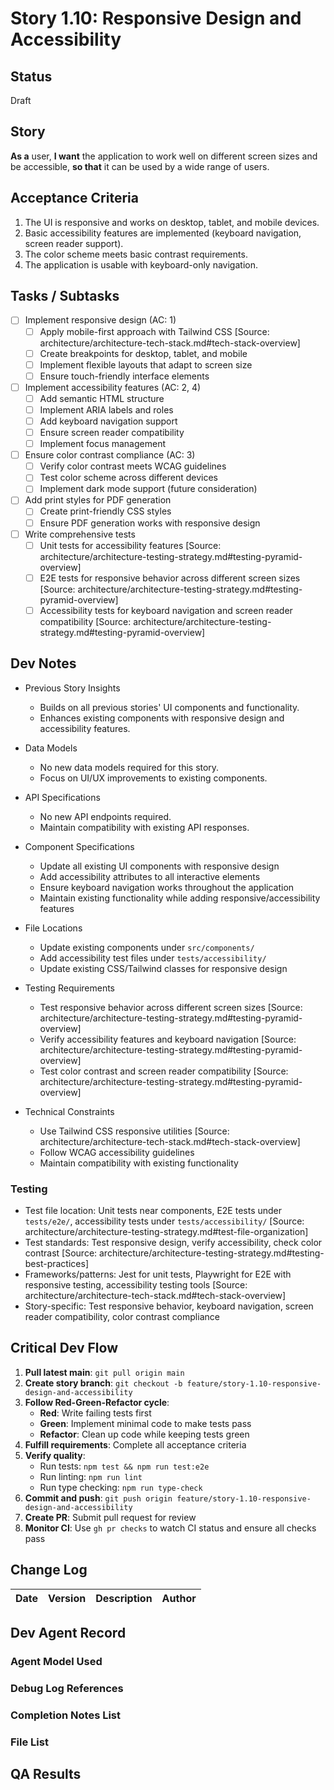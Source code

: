 # Story 1.10: Responsive Design and Accessibility

## Status

Draft

## Story

**As a** user, **I want** the application to work well on different screen sizes and be accessible, **so that** it can
be used by a wide range of users.

## Acceptance Criteria

1. The UI is responsive and works on desktop, tablet, and mobile devices.
2. Basic accessibility features are implemented (keyboard navigation, screen reader support).
3. The color scheme meets basic contrast requirements.
4. The application is usable with keyboard-only navigation.

## Tasks / Subtasks

- [ ] Implement responsive design (AC: 1)
  - [ ] Apply mobile-first approach with Tailwind CSS [Source:
        architecture/architecture-tech-stack.md#tech-stack-overview]
  - [ ] Create breakpoints for desktop, tablet, and mobile
  - [ ] Implement flexible layouts that adapt to screen size
  - [ ] Ensure touch-friendly interface elements
- [ ] Implement accessibility features (AC: 2, 4)
  - [ ] Add semantic HTML structure
  - [ ] Implement ARIA labels and roles
  - [ ] Add keyboard navigation support
  - [ ] Ensure screen reader compatibility
  - [ ] Implement focus management
- [ ] Ensure color contrast compliance (AC: 3)
  - [ ] Verify color contrast meets WCAG guidelines
  - [ ] Test color scheme across different devices
  - [ ] Implement dark mode support (future consideration)
- [ ] Add print styles for PDF generation
  - [ ] Create print-friendly CSS styles
  - [ ] Ensure PDF generation works with responsive design
- [ ] Write comprehensive tests
  - [ ] Unit tests for accessibility features [Source:
        architecture/architecture-testing-strategy.md#testing-pyramid-overview]
  - [ ] E2E tests for responsive behavior across different screen sizes [Source:
        architecture/architecture-testing-strategy.md#testing-pyramid-overview]
  - [ ] Accessibility tests for keyboard navigation and screen reader compatibility [Source:
        architecture/architecture-testing-strategy.md#testing-pyramid-overview]

## Dev Notes

- Previous Story Insights

  - Builds on all previous stories' UI components and functionality.
  - Enhances existing components with responsive design and accessibility features.

- Data Models

  - No new data models required for this story.
  - Focus on UI/UX improvements to existing components.

- API Specifications

  - No new API endpoints required.
  - Maintain compatibility with existing API responses.

- Component Specifications

  - Update all existing UI components with responsive design
  - Add accessibility attributes to all interactive elements
  - Ensure keyboard navigation works throughout the application
  - Maintain existing functionality while adding responsive/accessibility features

- File Locations

  - Update existing components under `src/components/`
  - Add accessibility test files under `tests/accessibility/`
  - Update existing CSS/Tailwind classes for responsive design

- Testing Requirements

  - Test responsive behavior across different screen sizes [Source:
    architecture/architecture-testing-strategy.md#testing-pyramid-overview]
  - Verify accessibility features and keyboard navigation [Source:
    architecture/architecture-testing-strategy.md#testing-pyramid-overview]
  - Test color contrast and screen reader compatibility [Source:
    architecture/architecture-testing-strategy.md#testing-pyramid-overview]

- Technical Constraints
  - Use Tailwind CSS responsive utilities [Source: architecture/architecture-tech-stack.md#tech-stack-overview]
  - Follow WCAG accessibility guidelines
  - Maintain compatibility with existing functionality

### Testing

- Test file location: Unit tests near components, E2E tests under `tests/e2e/`, accessibility tests under
  `tests/accessibility/` [Source: architecture/architecture-testing-strategy.md#test-file-organization]
- Test standards: Test responsive design, verify accessibility, check color contrast [Source:
  architecture/architecture-testing-strategy.md#testing-best-practices]
- Frameworks/patterns: Jest for unit tests, Playwright for E2E with responsive testing, accessibility testing tools
  [Source: architecture/architecture-tech-stack.md#tech-stack-overview]
- Story-specific: Test responsive behavior, keyboard navigation, screen reader compatibility, color contrast compliance

## Critical Dev Flow

1. **Pull latest main**: `git pull origin main`
2. **Create story branch**: `git checkout -b feature/story-1.10-responsive-design-and-accessibility`
3. **Follow Red-Green-Refactor cycle**:
   - **Red**: Write failing tests first
   - **Green**: Implement minimal code to make tests pass
   - **Refactor**: Clean up code while keeping tests green
4. **Fulfill requirements**: Complete all acceptance criteria
5. **Verify quality**:
   - Run tests: `npm test && npm run test:e2e`
   - Run linting: `npm run lint`
   - Run type checking: `npm run type-check`
6. **Commit and push**: `git push origin feature/story-1.10-responsive-design-and-accessibility`
7. **Create PR**: Submit pull request for review
8. **Monitor CI**: Use `gh pr checks` to watch CI status and ensure all checks pass

## Change Log

| Date | Version | Description | Author |
| ---- | ------- | ----------- | ------ |

## Dev Agent Record

### Agent Model Used

### Debug Log References

### Completion Notes List

### File List

## QA Results
